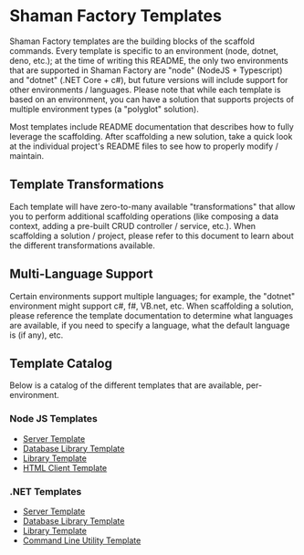 # Shaman Factory Templates
Shaman Factory templates are the building blocks of the scaffold commands. Every template is specific to an environment (node, dotnet, deno, etc.); at the time of writing this README, the only two environments that are supported in Shaman Factory are "node" (NodeJS + Typescript) and "dotnet" (.NET Core + c#), but future versions will include support for other environments / languages. Please note that while each template is based on an environment, you can have a solution that supports projects of multiple environment types (a "polyglot" solution). 

Most templates include README documentation that describes how to fully leverage the scaffolding. After scaffolding a new solution, take a quick look at the individual project's README files to see how to properly modify / maintain. 

## Template Transformations
Each template will have zero-to-many available "transformations" that allow you to perform additional scaffolding operations (like composing a data context, adding a pre-built CRUD controller / service, etc.). When scaffolding a solution / project, please refer to this document to learn about the different transformations available.

## Multi-Language Support
Certain environments support multiple languages; for example, the "dotnet" environment might support c#, f#, VB.net, etc. When scaffolding a solution, please reference the template documentation to determine what languages are available, if you need to specify a language, what the default language is (if any), etc.

## Template Catalog
Below is a catalog of the different templates that are available, per-environment.

### Node JS Templates
* [Server Template](https://github.com/iotshaman/shaman-factory/tree/v2/data/templates/node#server-template)
* [Database Library Template](https://github.com/iotshaman/shaman-factory/tree/v2/data/templates/node#database-library-template)
* [Library Template](https://github.com/iotshaman/shaman-factory/tree/v2/data/templates/node#library-template)
* [HTML Client Template](https://github.com/iotshaman/shaman-factory/tree/v2/data/templates/node#html-client-template)

### .NET Templates
* [Server Template](https://github.com/iotshaman/shaman-factory/tree/v2/data/templates/dotnet#server-template)
* [Database Library Template](https://github.com/iotshaman/shaman-factory/tree/v2/data/templates/dotnet#database-library-template)
* [Library Template](https://github.com/iotshaman/shaman-factory/tree/v2/data/templates/dotnet#library-template)
* [Command Line Utility Template](https://github.com/iotshaman/shaman-factory/tree/v2/data/templates/dotnet#command-line-utility-template)